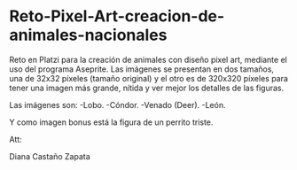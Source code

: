 # Reto-Pixel-Art-creacion-de-animales-nacionales
Reto en Platzi para la creación de animales con diseño pixel art, mediante el uso del programa Aseprite. Las imágenes se presentan en dos tamaños, una de 32x32 píxeles (tamaño original) y el otro es de 320x320 píxeles para tener una imagen más grande, nítida y ver mejor los detalles de las figuras.

Las imágenes son:
-Lobo.
-Cóndor.
-Venado (Deer).
-León.

Y como imagen bonus está la figura de un perrito triste.

Att:

Diana Castaño Zapata
